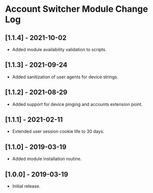
# Account Switcher Module Change Log

## [1.1.4] - 2021-10-02

- Added module availability validation to scripts.

## [1.1.3] - 2021-09-24

- Added sanitization of user agents for device strings.

## [1.1.2] - 2021-08-29

- Added support for device pinging and accounts extension point.

## [1.1.1] - 2021-02-11

- Extended user session cookie life to 30 days.

## [1.1.0] - 2019-03-19

- Added module installation routine.

## [1.0.0] - 2019-03-19

- Initial release.
